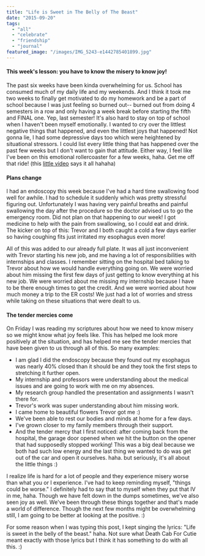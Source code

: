 ```yaml
---
title: "Life is Sweet in The Belly of The Beast"
date: "2015-09-20"
tags:
  - "all"
  - "celebrate"
  - "friendship"
  - "journal"
featured_image: "/images/IMG_5243-e1442785401899.jpg"
---
```


#### This week's lesson: you have to know the misery to know joy!

The past six weeks have been kinda overwhelming for us. School has consumed much of my daily life and my weekends. And I think it took me two weeks to finally get motivated to do my homework and be a part of school because I was just feeling so burned out-- burned out from doing 4 semesters in a row and only having a week break before starting the fifth and FINAL one. Yep, last semester! It's also hard to stay on top of school when I haven't been myself emotionally. I wanted to cry over the littlest negative things that happened, and even the littlest joys that happened! Not gonna lie, I had some depressive days too which were heightened by situational stressors. I could list every little thing that has happened over the past few weeks but I don't want to gain that attitude. Either way, I feel like I've been on this emotional rollercoaster for a few weeks, haha. Get me off that ride! (this [little video](https://www.youtube.com/watch?v=Ruz-bMhgb6I) says it all hahaha)

#### Plans change

I had an endoscopy this week because I've had a hard time swallowing food well for awhile. I had to schedule it suddenly which was pretty stressful figuring out. Unfortunately I was having very painful breaths and painful swallowing the day after the procedure so the doctor advised us to go the emergency room. Did not plan on that happening to our week! I got medicine to help with the pain from swallowing, so I could eat and drink. The kicker on top of this: Trevor and I both caught a cold a few days earlier so having coughing fits just irritated my esophagus even more!

All of this was added to our already full plate. It was all just inconvenient with Trevor starting his new job, and me having a lot of responsibilities with internships and classes. I remember sitting on the hospital bed talking to Trevor about how we would handle everything going on. We were worried about him missing the first few days of just getting to know everything at his new job. We were worried about me missing my internship because I have to be there enough times to get the credit. And we were worried about how much money a trip to the ER costs! We just had a lot of worries and stress while taking on these situations that were dealt to us.

#### The tender mercies come

On Friday I was reading my scriptures about how we need to know misery so we might know what joy feels like. This has helped me look more positively at the situation, and has helped me see the tender mercies that have been given to us through all of this. So many examples:

- I am glad I did the endoscopy because they found out my esophagus was nearly 40% closed than it should be and they took the first steps to stretching it further open.
- My internship and professors were understanding about the medical issues and are going to work with me on my absences.
- My research group handled the presentation and assignments I wasn't there for.
- Trevor's work was super understanding about him missing work.
- I came home to beautiful flowers Trevor got me :)
- We've been able to rest our bodies and minds at home for a few days.
- I've grown closer to my family members through their support.
- And the tender mercy that I first noticed: after coming back from the hospital, the garage door opened when we hit the button on the opener that had supposedly stopped working! This was a big deal because we both had such low energy and the last thing we wanted to do was get out of the car and open it ourselves. haha. but seriously, it's all about the little things :)

I realize life is hard for a lot of people and they experience misery worse than what you or I experience. I've had to keep reminding myself, "things could be worse." I definitely had to say that to myself when they put that IV in me, haha. Though we have felt down in the dumps sometimes, we've also seen joy as well. We've been through these things together and that's made a world of difference. Though the next few months might be overwhelming still, I am going to be better at looking at the positive. :)

For some reason when I was typing this post, I kept singing the lyrics: "Life is sweet in the belly of the beast." haha. Not sure what Death Cab For Cutie meant exactly with those lyrics but I think it has something to do with all this. :)
